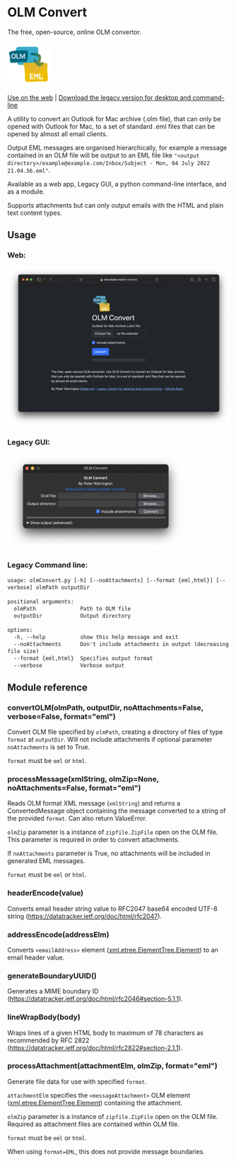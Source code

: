 # OLM Convert

The free, open-source, online OLM convertor.

<img src="olmConvert.png" width="100px"/>

[Use on the web](https://lilpete.me/olm-convert) | [Download the legacy version for desktop and command-line](https://lilpete.me/olm-convert-legacy)

A utility to convert an Outlook for Mac archive (.olm file), that can only be opened with Outlook for Mac, to a set of standard .eml files that can be opened by almost all email clients.

Output EML messages are organised hierarchically, for example a message contained in an OLM file will be output to an EML file like `"<output directory>/example@example.com/Inbox/Subject - Mon, 04 July 2022 21.04.56.eml"`.

Available as a web app, Legacy GUI, a python command-line interface, and as a module.

Supports attachments but can only output emails with the HTML and plain text content types.

## Usage

### Web:

<img src="web/screenshot.png" width="600px" alt="Screenshot of Web App"/>

### Legacy GUI:

<img src="screenshot.png" width="400px" alt="Screenshot of Legacy GUI"/>

### Legacy Command line:
```
usage: olmConvert.py [-h] [--noAttachments] [--format {eml,html}] [--verbose] olmPath outputDir

positional arguments:
  olmPath              Path to OLM file
  outputDir            Output directory

options:
  -h, --help           show this help message and exit
  --noAttachments      Don't include attachments in output (decreasing file size)
  --format {eml,html}  Specifies output format
  --verbose            Verbose output
```
## Module reference

### convertOLM(olmPath, outputDir, noAttachments=False, verbose=False, format="eml")
Convert OLM file specified by `olmPath`, creating a directory of files of type `format` at `outputDir`. Will not include attachments if optional parameter `noAttachments` is set to True.

`format` must be `eml` or `html`.

### processMessage(xmlString, olmZip=None, noAttachments=False, format="eml")
Reads OLM format XML message (`xmlString`) and returns a ConvertedMessage object containing the message converted to a string of the provided `format`. Can also return ValueError.

`olmZip` parameter is a instance of `zipfile.ZipFile` open on the OLM file. This parameter is required in order to convert attachments.

If `noAttachments` parameter is True, no attachments will be included in generated EML messages.

`format` must be `eml` or `html`.

### headerEncode(value)
Converts email header string value to RFC2047 base64 encoded UTF-8 string (<https://datatracker.ietf.org/doc/html/rfc2047>).

### addressEncode(addressElm)
Converts `<emailAddress>` element ([xml.etree.ElementTree.Element](https://docs.python.org/3/library/xml.etree.elementtree.html#xml.etree.ElementTree.Element)) to an email header value.

### generateBoundaryUUID()
Generates a MIME boundary ID (<https://datatracker.ietf.org/doc/html/rfc2046#section-5.1.1>).

### lineWrapBody(body)
Wraps lines of a given HTML body to maximum of 78 characters as recommended by RFC 2822 (https://datatracker.ietf.org/doc/html/rfc2822#section-2.1.1).

### processAttachment(attachmentElm, olmZip, format="eml")
Generate file data for use with specified `format`.

`attachmentElm` specifies the `<messageAttachment>` OLM element ([xml.etree.ElementTree.Element](https://docs.python.org/3/library/xml.etree.elementtree.html#xml.etree.ElementTree.Element)) containing the attachment.

`olmZip` parameter is a instance of `zipfile.ZipFile` open on the OLM file. Required as attachment files are contained within OLM file.

`format` must be `eml` or `html`.

When using `format=EML`, this does not provide message boundaries.
